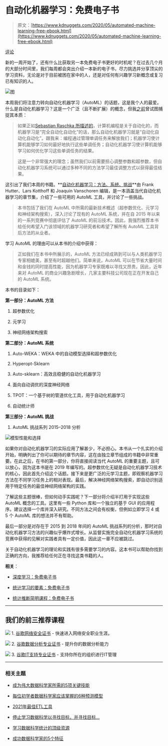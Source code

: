 # 自动化机器学习：免费电子书

> 原文：[https://www.kdnuggets.com/2020/05/automated-machine-learning-free-ebook.html](https://www.kdnuggets.com/2020/05/automated-machine-learning-free-ebook.html)

[评论](#comments)

新的一周开始了，还有什么比获取另一本免费电子书更好的时机呢？在过去几个月的大部分时间里，我们每周都会突出介绍一本新的电子书，尽力挑选并分享顶尖的学习资料，无论是对于目前被困在家中的人，还是对任何有兴趣学习新概念或复习已有知识的人。

![图](../Images/079cfead53b1a9067edb9d6c9f15b648.png)

本周我们将注意力转向自动化机器学习（AutoML）的话题，这是我个人的最爱。什么是自动化机器学习？这是一个广泛（且不断扩展）的概念，但我[之前](https://www.linkedin.com/pulse/case-machine-learning-business-matthew-mayo/)曾试图捕捉其本质：

> 如果正如[Sebastian Raschka 所描述的](https://www.kdnuggets.com/2016/05/explain-machine-learning-software-engineer.html)，计算机编程是关于自动化的，而机器学习是“完全自动化自动化”的话，那么自动化机器学习就是“自动化自动化自动化”。跟我来：编程通过管理单调任务来解放我们；机器学习使计算机能够学习如何最好地执行这些单调任务；自动化机器学习使计算机能够学习如何优化学习这些单调任务的结果。
> 
> 这是一个非常强大的理念；虽然我们以前需要担心调整参数和超参数，但自动化机器学习系统可以通过多种不同的方法学习最佳调整方式以获得最佳结果。

这引出了我们本周的书籍。**[自动化机器学习：方法、系统、挑战](https://link.springer.com/book/10.1007/978-3-030-05318-5)**由 Frank Hutter、Lars Kotthoff 和 Joaquin Vanschoren 编辑，是一本涵盖当代自动化机器学习的章节集，介绍了一些可用的 AutoML 工具，并讨论了一些挑战。

> 本书包括了我们在 AutoML 中所需的最新技术概述（超参数优化、元学习和神经架构搜索），深入讨论了现有的 AutoML 系统，并在自 2015 年以来的一系列竞赛中彻底评估了 AutoML 的前沿技术。因此，我强烈推荐本书给任何希望入门该领域的机器学习研究者和希望了解所有 AutoML 工具背后方法的从业者。

学习 AutoML 的理由可以从本书的介绍中获得：

> 正如我们在本书中所展示的，AutoML 方法已经成熟到可以与人类机器学习专家相媲美，甚至有时超越他们。简单来说，AutoML 可以在节省大量时间和金钱的同时提高性能，因为机器学习专家既难以寻找又昂贵。因此，近年来对 AutoML 的商业兴趣急剧增长，几家主要科技公司现在正在开发自己的 AutoML 系统。

本书的目录如下：

**第一部分：AutoML 方法**

1.  超参数优化

1.  元学习

1.  神经网络架构搜索

**第二部分：AutoML 系统**

1.  Auto-WEKA：WEKA 中的自动模型选择和超参数优化

1.  Hyperopt-Sklearn

1.  Auto-sklearn：高效且稳健的自动化机器学习

1.  面向自动调优的深度神经网络

1.  TPOT：一个基于树的管道优化工具，用于自动化机器学习

1.  自动统计师

**第三部分：AutoML 挑战**

1.  AutoML 挑战系列 2015–2018 分析

![模型性能和选择](../Images/68724459bb923ad7da8cd922f4ea8cb4.png)

如果你对自动化机器学习的实际应用了解甚少，不必担心。本书从一个扎实的介绍开始，明确列出了你可以期待的章节内容，这在由独立章节组成的书籍中非常重要。在此之后，在书的第一部分，你将直接阅读当代 AutoML 的重要主题，且可以放心，因为这本书是在 2019 年编写的。超参数优化无疑是自动化机器学习技术的核心，因此首先介绍这个话题。接下来是更广泛的元学习主题，即观察机器学习方法在不同学习任务上的相对表现。最后，解决神经网络架构搜索，即自动识别适用于特定任务的最佳神经网络架构的实践。

了解这些主题很棒，但如何动手实践呢？下一部分将介绍半打用于实现这些 AutoML 概念的工具。这里有一些 Python 库和一个独立的基于 GUI 的应用程序。建议选择一个库并深入研究。不同方法之间会有权衡，但例如立即学习 4 或 5 个 AutoML 库的想法并不有帮助。

最后一部分是对存在于 2015 到 2018 年间的 AutoML 挑战系列的分析，那时对自动化机器学习方法的兴趣似乎爆炸式增长。从监督实施完全自动化机器学习系统的竞赛中获得的见解对实践者具有一定价值，因此这一章不应被跳过。

关于自动化机器学习的理论和实践有很多需要学习的内容。这本书可以帮助你找到正确的方向，我推荐给任何正在寻找这类书籍的人。

**相关**：

+   [深度学习：免费电子书](/2020/05/deep-learning-free-ebook.html)

+   [统计学习的要素：免费电子书](/2020/05/elements-statistical-learning-free-ebook.html)

+   [统计推断简明课程：免费电子书](/2020/04/statistics-concise-course-statistical-inference-free-ebook.html)

* * *

## 我们的前三推荐课程

![](../Images/0244c01ba9267c002ef39d4907e0b8fb.png) 1\. [谷歌网络安全证书](https://www.kdnuggets.com/google-cybersecurity) - 快速进入网络安全职业生涯。

![](../Images/e225c49c3c91745821c8c0368bf04711.png) 2\. [谷歌数据分析专业证书](https://www.kdnuggets.com/google-data-analytics) - 提升你的数据分析能力

![](../Images/0244c01ba9267c002ef39d4907e0b8fb.png) 3\. [谷歌IT支持专业证书](https://www.kdnuggets.com/google-itsupport) - 支持你所在的组织进行IT管理

* * *

### 相关主题

+   [成为伟大数据科学家所需的5项关键技能](https://www.kdnuggets.com/2021/12/5-key-skills-needed-become-great-data-scientist.html)

+   [每位初学者数据科学家应该掌握的6种预测模型](https://www.kdnuggets.com/2021/12/6-predictive-models-every-beginner-data-scientist-master.html)

+   [2021年最佳ETL工具](https://www.kdnuggets.com/2021/12/mozart-best-etl-tools-2021.html)

+   [停止学习数据科学以寻找目标，并寻找目标…](https://www.kdnuggets.com/2021/12/stop-learning-data-science-find-purpose.html)

+   [学习数据科学统计的顶级资源](https://www.kdnuggets.com/2021/12/springboard-top-resources-learn-data-science-statistics.html)

+   [成功数据科学家的5个特征](https://www.kdnuggets.com/2021/12/5-characteristics-successful-data-scientist.html)
